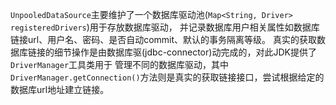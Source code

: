 `UnpooledDataSource`主要维护了一个数据库驱动池(`Map<String, Driver> registeredDrivers`)用于存放数据库驱动，
并记录数据库用户相关属性如数据库链接url、用户名、密码、是否自动commit、默认的事务隔离等级。
真实的获取数据库链接的细节操作是由数据库驱(jdbc-connector)动完成的，对此JDK提供了`DriverManager`工具类用于
管理不同的数据库驱动，其中`DriverManager.getConnection()`方法则是真实的获取链接接口，尝试根据给定的
数据库url地址建立链接。
